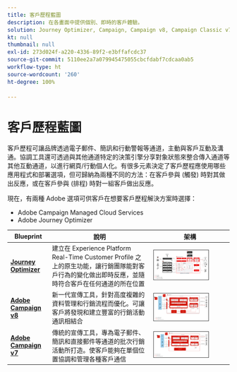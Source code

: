 ```yaml
---
title: 客戶歷程藍圖
description: 在各畫面中提供個別、即時的客戶體驗。
solution: Journey Optimizer, Campaign, Campaign v8, Campaign Classic v7, Campaign Standard, Experience Platform
kt: null
thumbnail: null
exl-id: 273d024f-a220-4336-89f2-e3bffafcdc37
source-git-commit: 5110ee2a7a079945475055cbcfdabf7cdcaa0ab5
workflow-type: ht
source-wordcount: '260'
ht-degree: 100%

---
```


# 客戶歷程藍圖

客戶歷程可讓品牌透過電子郵件、簡訊和行動警報等通道，主動與客戶互動及溝通。協調工具還可透過與其他通道特定的決策引擎分享對象狀態來整合傳入通道等其他互動通道，以進行網頁/行動個人化。有很多元素決定了客戶歷程應使用哪些應用程式和部署選項，但可歸納為兩種不同的方法：在客戶參與 (觸發) 時對其做出反應，或在客戶參與 (排程) 時對一組客戶做出反應。

現在，有兩種 Adobe 選項可供客戶在想要客戶歷程解決方案時選擇：

<ul><li>Adobe Campaign Managed Cloud Services</li><li>Adobe Journey Optimizer</li></ul>

| Blueprint | 說明 | 架構 |
|---|---|---|
| **[Journey Optimizer](journey-optimizer.md)** | 建立在 Experience Platform Real-Time Customer Profile 之上的原生功能，讓行銷團隊能對客戶行為的變化做出即時反應，並隨時符合客戶在任何通道的所在位置 | <img src="assets/ajo-architecture.svg" alt="Journey Optimizer 藍圖的參考架構" style="width:75%; border:1px solid #4a4a4a" class="modal-image" /> |
| **[Adobe Campaign v8](campaign-v8.md)** | 新一代宣傳工具，針對高度複雜的資料管理和行銷流程而優化。可讓客戶將發現和建立豐富的行銷活動通訊相結合 | <img src="assets/campaign-v8-architecture.svg" alt="Campaign v8 藍圖的參考架構" style="width:75%; border:1px solid #4a4a4a" class="modal-image" /> |
| **[Adobe Campaign v7](campaign-v7.md)** | 傳統的宣傳工具，專為電子郵件、簡訊和直接郵件等通道的批次行銷活動所打造。使客戶能夠在單個位置協調和管理各種客戶通信 | <img src="assets/campaign-v7-architecture.svg" alt="Campaign v7 藍圖的參考架構" style="width:75%; border:1px solid #4a4a4a" class="modal-image" /> |
